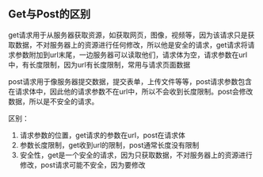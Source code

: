 ## Get与Post的区别
get请求用于从服务器获取资源，如获取网页，图像，视频等，因为该请求只是获取数据，不对服务器上的资源进行任何修改，所以他是安全的请求，get请求将请求参数附加到url末尾，一边服务器可以读取他们，请求体为空，请求参数在url中，有长度限制，因为url有长度限制，常用与请求页面数据

post请求用于像服务器提交数据，提交表单，上传文件等等，post请求参数包含在请求体中，因此他的请求参数不在url中，所以不会收到长度限制。post会修改数据，所以是不安全的请求。

区别：
1. 请求参数的位置，get请求的参数在url，post在请求体
2. 参数长度限制，get收到url的限制，post通常长度没有限制
3. 安全性，get是一个安全的请求，因为只获取数据，不对服务器上的资源进行修改，post请求可能不安全，因为要修改

